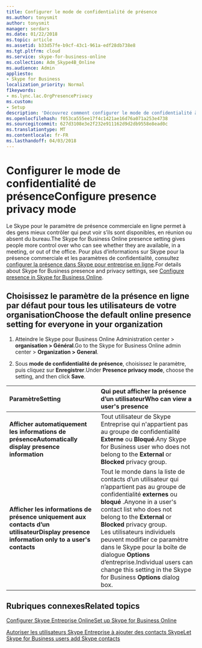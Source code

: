```yaml
---
title: Configurer le mode de confidentialité de présence
ms.author: tonysmit
author: tonysmit
manager: serdars
ms.date: 01/22/2018
ms.topic: article
ms.assetid: b33d57fe-b9cf-43c1-961a-edf28db738e8
ms.tgt.pltfrm: cloud
ms.service: skype-for-business-online
ms.collection: Adm_Skype4B_Online
ms.audience: Admin
appliesto:
- Skype for Business
localization_priority: Normal
f1keywords:
- ms.lync.lac.OrgPresencePrivacy
ms.custom:
- Setup
description: 'Découvrez comment configurer le mode de confidentialité à vos utilisateurs afin qu’ils peuvent mieux contrôler comment les personnes voient leur disponibilité. '
ms.openlocfilehash: f053ca555ee17f4c1421ae16d76a071a253e4738
ms.sourcegitcommit: 627d3108e3e2f232e911162d9d2db9558e8ead0c
ms.translationtype: MT
ms.contentlocale: fr-FR
ms.lasthandoff: 04/03/2018
---
```

# <a name="configure-presence-privacy-mode"></a><span data-ttu-id="b6076-103">Configurer le mode de confidentialité de présence</span><span class="sxs-lookup"><span data-stu-id="b6076-103">Configure presence privacy mode</span></span>

<span data-ttu-id="b6076-104">Le Skype pour le paramètre de présence commerciale en ligne permet à des gens mieux contrôler qui peut voir s’ils sont disponibles, en réunion ou absent du bureau.</span><span class="sxs-lookup"><span data-stu-id="b6076-104">The Skype for Business Online presence setting gives people more control over who can see whether they are available, in a meeting, or out of the office.</span></span> <span data-ttu-id="b6076-105">Pour plus d’informations sur Skype pour la présence commerciale et les paramètres de confidentialité, consultez [configurer la présence dans Skype pour entreprise en ligne](configure-presence-in-skype-for-business-online.md).</span><span class="sxs-lookup"><span data-stu-id="b6076-105">For details about Skype for Business presence and privacy settings, see [Configure presence in Skype for Business Online](configure-presence-in-skype-for-business-online.md).</span></span> 
  
## <a name="choose-the-default-online-presence-setting-for-everyone-in-your-organization"></a><span data-ttu-id="b6076-106">Choisissez le paramètre de la présence en ligne par défaut pour tous les utilisateurs de votre organisation</span><span class="sxs-lookup"><span data-stu-id="b6076-106">Choose the default online presence setting for everyone in your organization</span></span>
<span data-ttu-id="b6076-107"><a name="__top"> </a></span><span class="sxs-lookup"><span data-stu-id="b6076-107"></span></span>

1. <span data-ttu-id="b6076-108">Atteindre le Skype pour Business Online Administration center > **organisation > Général**.</span><span class="sxs-lookup"><span data-stu-id="b6076-108">Go to the Skype for Business Online admin center > **Organization > General**.</span></span>
    
2. <span data-ttu-id="b6076-109">Sous **mode de confidentialité de présence**, choisissez le paramètre, puis cliquez sur **Enregistrer**.</span><span class="sxs-lookup"><span data-stu-id="b6076-109">Under **Presence privacy mode**, choose the setting, and then click **Save**.</span></span>
    
|<span data-ttu-id="b6076-110">**Paramètre**</span><span class="sxs-lookup"><span data-stu-id="b6076-110">**Setting**</span></span>|<span data-ttu-id="b6076-111">**Qui peut afficher la présence d’un utilisateur**</span><span class="sxs-lookup"><span data-stu-id="b6076-111">**Who can view a user's presence**</span></span>|
|:-----|:-----|
|<span data-ttu-id="b6076-112">**Afficher automatiquement les informations de présence**</span><span class="sxs-lookup"><span data-stu-id="b6076-112">**Automatically display presence information**</span></span> <br/> |<span data-ttu-id="b6076-113">Tout utilisateur de Skype Entreprise qui n'appartient pas au groupe de confidentialité **Externe** ou **Bloqué**.</span><span class="sxs-lookup"><span data-stu-id="b6076-113">Any Skype for Business user who does not belong to the **External** or **Blocked** privacy group.</span></span> <br/> |
|<span data-ttu-id="b6076-114">**Afficher les informations de présence uniquement aux contacts d’un utilisateur**</span><span class="sxs-lookup"><span data-stu-id="b6076-114">**Display presence information only to a user's contacts**</span></span> <br/> |<span data-ttu-id="b6076-115">Tout le monde dans la liste de contacts d’un utilisateur qui n’appartient pas au groupe de confidentialité **externes** ou **bloqué** .</span><span class="sxs-lookup"><span data-stu-id="b6076-115">Anyone in a user's contact list who does not belong to the **External** or **Blocked** privacy group.</span></span> <br/> <span data-ttu-id="b6076-116">Les utilisateurs individuels peuvent modifier ce paramètre dans le Skype pour la boîte de dialogue **Options** d’entreprise.</span><span class="sxs-lookup"><span data-stu-id="b6076-116">Individual users can change this setting in the Skype for Business **Options** dialog box.</span></span> <br/> |
   
## <a name="related-topics"></a><span data-ttu-id="b6076-117">Rubriques connexes</span><span class="sxs-lookup"><span data-stu-id="b6076-117">Related topics</span></span>
[<span data-ttu-id="b6076-118">Configurer Skype Entreprise Online</span><span class="sxs-lookup"><span data-stu-id="b6076-118">Set up Skype for Business Online</span></span>](set-up-skype-for-business-online.md)

[<span data-ttu-id="b6076-119">Autoriser les utilisateurs Skype Entreprise à ajouter des contacts Skype</span><span class="sxs-lookup"><span data-stu-id="b6076-119">Let Skype for Business users add Skype contacts</span></span>](let-skype-for-business-users-add-skype-contacts.md)

  
 